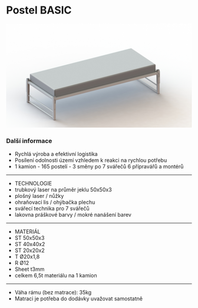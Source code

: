 # Postel BASIC

![postel - vizualizace](https://github.com/tripal-sk/postel-basic/blob/master/POSTEL%20BASIC-02.JPG "Postel BASIC - vizualizace")

### Další informace

- Rychlá výroba a efektivní logistika
- Posílení odolnosti území vzhledem k reakci na rychlou potřebu
- 1 kamion - 165 postelí - 3 směny po 7 svářečů 6 přípravářů a montérů
-----------------------------------------------
- TECHNOLOGIE
- trubkový laser na průměr jeklu 50x50x3
- plošný laser / nůžky
- ohraňovací lis / ohýbačka plechu
- svářecí technika pro 7 svářečů 
- lakovna práškové barvy / mokré nanášení barev
-----------------------------------------------
- MATERIÁL
- ST 50x50x3
- ST 40x40x2
- ST 20x20x2
- T Ø20x1,8
- R Ø12
- Sheet t3mm
- celkem 6,5t materiálu na 1 kamion
-----------------------------------------------
- Váha rámu (bez matrace): 35kg
- Matraci je potřeba do dodávky uvažovat samostatně

